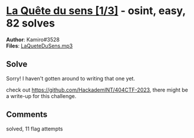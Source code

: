 [La Quête du sens [1/3]](challenge_files/README.md) - osint, easy, 82 solves
===

**Author**: Kamiro#3528    
**Files**: [LaQueteDuSens.mp3](https://www.narthorn.com/ctf/404CTF-2023/challenge_files/Renseignement%20en%20sources%20ouvertes/La%20Qu%C3%AAte%20du%20sens%20%5B1_3%5D/LaQueteDuSens.mp3)

## Solve

Sorry! I haven't gotten around to writing that one yet.

check out https://github.com/HackademINT/404CTF-2023, there might be a write-up for this challenge.

## Comments

solved, 11 flag attempts